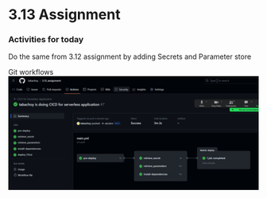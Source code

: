 # 3.13 Assignment

### Activities for today
Do the same from 3.12 assignment by adding Secrets and Parameter store

Git workflows
![image](3.13_secret_parameter.png)


